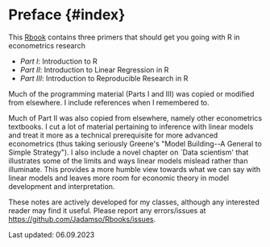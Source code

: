 # Preface {#index}



<!--- Add Title Image
<img src="Figures_Manual/Logo.png" class="cover" height="50%"/>  

--->

This [Rbook](https://jadamso.github.io/Rbooks/) contains three primers that should get you going with R in econometrics research

 * *Part   I*: Introduction to R
 * *Part  II*: Introduction to Linear Regression in R
 * *Part III*: Introduction to Reproducible Research in R

Much of the programming material (Parts I and III) was copied or modified from elsewhere. I include references when I remembered to.

Much of Part II was also copied from elsewhere, namely other econometrics textbooks. I cut a lot of material pertaining to inference with linear models and treat it more as a technical prerequisite for more advanced econometrics (thus taking seriously Greene's "Model Building--A General to Simple Strategy"). I also include a novel chapter on `Data scientism' that illustrates some of the limits and ways linear models mislead rather than illuminate. This provides a more humble view towards what we can say with linear models and leaves more room for economic theory in model development and interpretation.

These notes are actively developed for my classes, although any interested reader may find it useful. Please report any errors/issues at https://github.com/Jadamso/Rbooks/issues.

Last updated: 06.09.2023
